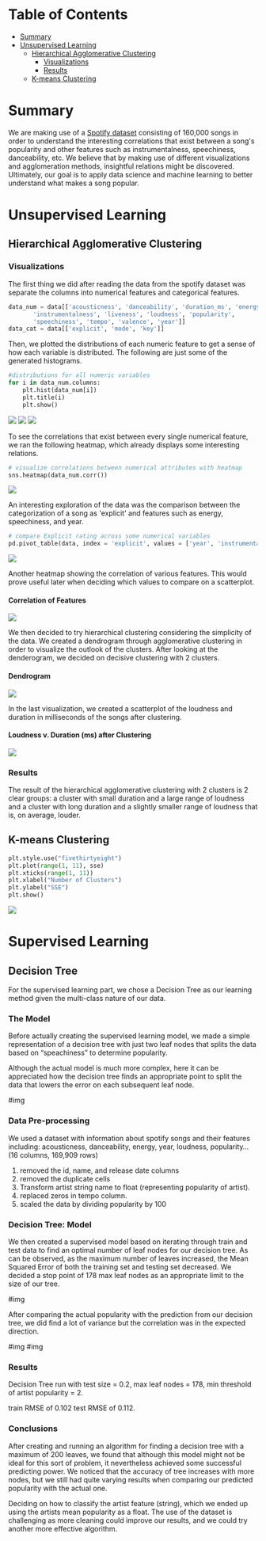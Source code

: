 # Table of Contents

- [Summary](#summary)
- [Unsupervised Learning](#unsupervised-learning)
  - [Hierarchical Agglomerative Clustering](#hierarchical-agglomerative-clustering)
    - [Visualizations](#visualizations)
    - [Results](#results)
  - [K-means Clustering](#k-means-clustering)

# Summary

We are making use of a [Spotify dataset](https://www.kaggle.com/yamaerenay/spotify-dataset-19212020-160k-tracks) consisting of 160,000 songs in order to understand the interesting correlations that exist between a song's popularity and other features such as instrumentalness, speechiness, danceability, etc. We believe that by making use of different visualizations and agglomeration methods, insightful relations might be discovered. Ultimately, our goal is to apply data science and machine learning to better understand what makes a song popular.

# Unsupervised Learning

## Hierarchical Agglomerative Clustering

### Visualizations

The first thing we did after reading the data from the spotify dataset was separate the columns into numerical features and categorical features.

```py
data_num = data[['acousticness', 'danceability', 'duration_ms', 'energy',
       'instrumentalness', 'liveness', 'loudness', 'popularity',
       'speechiness', 'tempo', 'valence', 'year']]
data_cat = data[['explicit', 'mode', 'key']]

```

Then, we plotted the distributions of each numeric feature to get a sense of how each variable is distributed. The following are just some of the generated histograms.

```py
#distributions for all numeric variables
for i in data_num.columns:
    plt.hist(data_num[i])
    plt.title(i)
    plt.show()
```

<img src="img/num1.png"/>
<img src="img/num2.png"/>
<img src="img/num3.png"/>

To see the correlations that exist between every single numerical feature, we ran the following heatmap, which already displays some interesting relations.

```py
# visualize correlations between numerical attributes with heatmap
sns.heatmap(data_num.corr())
```

<img src="img/corr.png"/>

An interesting exploration of the data was the comparison between the categorization of a song as 'explicit' and features such as energy, speechiness, and year.

```py
# compare Explicit rating across some numerical variables
pd.pivot_table(data, index = 'explicit', values = ['year', 'instrumentalness', 'acousticness', 'energy', 'speechiness'])
```

<img src="img/piv.png"/>

Another heatmap showing the correlation of various features. This would prove useful later when deciding which values to compare on a scatterplot.

#### Correlation of Features

<img src="img/correlation_heatmap.svg"/>

We then decided to try hierarchical clustering considering the simplicity of the data. We created a dendrogram through agglomerative clustering in order to visualize the outlook of the clusters. After looking at the denderogram, we decided on decisive clustering with 2 clusters.

#### Dendrogram

<img src="img/dendrogram.svg"/>

In the last visualization, we created a scatterplot of the loudness and duration in milliseconds of the songs after clustering.

#### Loudness v. Duration (ms) after Clustering

<img src="img/hac_clustering.svg"/>

### Results

The result of the hierarchical agglomerative clustering with 2 clusters is 2 clear groups: a cluster with small duration and a large range of loudness and a cluster with long duration and a slightly smaller range of loudness that is, on average, louder.

## K-means Clustering

```py
plt.style.use("fivethirtyeight")
plt.plot(range(1, 11), sse)
plt.xticks(range(1, 11))
plt.xlabel("Number of Clusters")
plt.ylabel("SSE")
plt.show()
```

<img src="img/kmeans.png"/>

# Supervised Learning

## Decision Tree

For the supervised learning part, we chose a Decision Tree as our learning method given the multi-class nature of our data.

### The Model

Before actually creating the supervised learning model, we made a simple representation of a decision tree with just two leaf nodes that splits the data based on “speachiness” to determine popularity.

Although the actual model is much more complex, here it can be appreciated how the decision tree finds an appropriate point to split the data that lowers the error on each subsequent leaf node.

#img

### Data Pre-processing

We used a dataset with information about spotify songs and their features including: acousticness, danceability, energy, year, loudness, popularity… (16 columns, 169,909 rows)

1. removed the id, name, and release date columns
2. removed the duplicate cells
3. Transform artist string name to float (representing popularity of artist).
4. replaced zeros in tempo column.
5. scaled the data by dividing popularity by 100

### Decision Tree: Model

We then created a supervised model based on iterating through train and test data to find an optimal number of leaf nodes for our decision tree.
As can be observed, as the maximum number of leaves increased, the Mean Squared Error of both the training set and testing set decreased.
We decided a stop point of 178 max leaf nodes as an appropriate limit to the size of our tree.

#img

After comparing the actual popularity with the prediction from our decision tree, we did find a lot of variance but the correlation was in the expected direction.

#img
#img

### Results

Decision Tree run with
test size = 0.2,
max leaf nodes = 178,
min threshold of artist popularity = 2.

train RMSE of 0.102
test RMSE of 0.112.

### Conclusions

After creating and running an algorithm for finding a decision tree with a maximum of 200 leaves, we found that although this model might not be ideal for this sort of problem, it nevertheless achieved some successful predicting power. We noticed that the accuracy of tree increases with more nodes, but we still had quite varying results when comparing our predicted popularity with the actual one.

Deciding on how to classify the artist feature (string), which we ended up using the artists mean popularity as a float. The use of the dataset is challenging as more cleaning could improve our results, and we could try another more effective algorithm.
